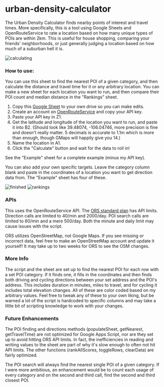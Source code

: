 # urban-density-calculator
The Urban Density Calculator finds nearby points of interest and travel times. More specifically, this is a tool using Google Sheets and OpenRouteService to rate a location based on how many unique types of POIs are within 2km. This is useful for house shopping, comparing your friends' neighborhoods, or just generally judging a location based on how much of a suburban hell it is.

![calculating](https://user-images.githubusercontent.com/20119855/187333561-114cfd17-a3eb-47f4-9b5d-43da83b99909.gif)

### How to use:
You can use this sheet to find the nearest POI of a given category, and then calculate the distance and travel time for it or any arbitrary location. You can make a new sheet for each location you want to run, and then compare their POI count and median distance in the "Rankings" sheet.

1. Copy this [Google Sheet](https://docs.google.com/spreadsheets/d/1eaJxVEaMj0vOXpr7RwDBqHoWrzY8MPAGrth3g0fguno/edit?usp=sharing) to your own drive so you can make edits.
2. Create an account on [OpenRouteService](https://openrouteservice.org/) and copy your API key.
3. Paste your API key in Z1.
4. Get the latitude and longitude of the location you want to run, and paste it into B2.
(Should look like 39.48074, -106.04746, more precision is fine and doesn't really matter. 5 decimals is accurate to 1.1m which is more than enough, though GMaps will happily give you 14.)
5. Name the location in A1.
6. Click the "Calculate" button and wait for the data to roll in!

See the "Example" sheet for a complete example (minus my API key).

You can also add your own specific targets. Leave the category column blank and paste in the coordinates of a location you want to get direction data from. The "Example" sheet has four of these.

![finished](https://user-images.githubusercontent.com/20119855/186457075-12116b4a-9884-42c6-bed0-16d3d271a637.png)
![rankings](https://user-images.githubusercontent.com/20119855/186453006-736f07e6-052c-4556-ad66-d9e43e927bf3.png)


### APIs
This uses the OpenRouteService API. The [ORS standard plan](https://openrouteservice.org/plans/) has API limits. Direction calls are limited to 40/min and 2000/day. POI search calls are limited to 60/min and a mere 500/day. Both the minute and daily limit may cause issues with the script.

ORS utilizes OpenStreetMap, not Google Maps. If you see missing or incorrect data, feel free to make an OpenStreetMap account and update it yourself! It may take up to two weeks for ORS to see the OSM changes.

### More Info
The script and the sheet are set up to find the nearest POI for each row with a set POI category. If it finds one, it fills in the coordinates and then finds both driving and cycling directions between your set address and the POI's address. This includes duration in minutes, miles to travel, and for cycling it includes total elevation changes. All of these are color coded based on my arbitrary values. Feel free to tweak any of these to your own liking, but be warned a lot of the script is hardcoded to specific columns and may take a little bit of scripting knowledge to work with your changes.

### Future Enhancements
The POI finding and directions methods (populateSheet, getNearest, getTravelTime) are not optimized for Google Apps Script, nor are they set up to avoid hitting ORS API limits. In fact, the inefficiencies in reading and writing values to the sheet are part of why it's slow enough to often not hit API limits. The other functions (rankAllScores, toggleRows, clearData) are fairly optimized.

The POI search will always find the nearest single POI of a given category. If I were more ambitious, an enhancement would be to count each usage of every category and on the second and third call, find the second and third closest POI.
